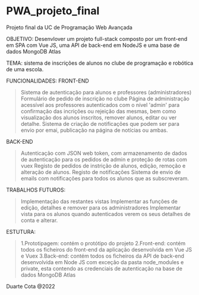 # PWA_projeto_final

Projeto final da UC de Programação Web Avançada

OBJETIVO: Desenvlover um projeto full-stack composto por um front-end em SPA com Vue JS, uma API de back-end em NodeJS e uma base de dados MongoDB Atlas

TEMA: sistema de inscrições de alunos no clube de programação e robótica de uma escola.

FUNCIONALIDADES: 
FRONT-END
> Sistema de autenticação para alunos e professores (administradores)
> Formulário de pedido de inscrição no clube
> Página de administração acessível aos professores autenticados com o nível 'admin' para confirmação das incrições ou rejeição das mesmas, bem como visualização dos alunos inscritos, remover alunos, editar ou ver detalhe.
> Sistema de criação de notificações que podem ser para envio por emai, publicação na página de notícias ou ambas.

BACK-END
> Autenticação com JSON web token, com armazenamento de dados de autenticação para os pedidos de admin e proteção de rotas com vuex
> Registo de pedidos de instrição de alunos, edição, remoção e alteração de alunos.
> Registo de notificações
> Sistema de envio de emails com notificações para todos os alunos que as subscreveram.

TRABALHOS FUTUROS:
> Implementação das restantes vistas
> Implementar as funções de edição, detalhes e remover para os administradores
> Implementar vista para os alunos quando autenticados verem os seus detalhes de conta e alterar.

ESTUTURA:
> 1.Prototipagem: contém o protótipo do projeto
> 2.Front-end: contém todos os ficheiros do front-end da aplicação desenvolvida em Vue JS e Vuex
> 3.Back-end: contém todos os ficheiros da API de back-end desenvolvida em Node JS com exceção da pasta node_modules e private, esta contendo as credenciais de autenticação na base de dados MongoDB Atlas

Duarte Cota @2022
